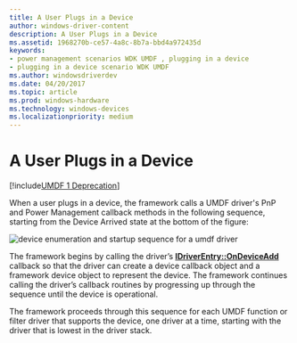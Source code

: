```yaml
---
title: A User Plugs in a Device
author: windows-driver-content
description: A User Plugs in a Device
ms.assetid: 1968270b-ce57-4a8c-8b7a-bbd4a972435d
keywords:
- power management scenarios WDK UMDF , plugging in a device
- plugging in a device scenario WDK UMDF
ms.author: windowsdriverdev
ms.date: 04/20/2017
ms.topic: article
ms.prod: windows-hardware
ms.technology: windows-devices
ms.localizationpriority: medium
---
```


# A User Plugs in a Device


[!include[UMDF 1 Deprecation](../umdf-1-deprecation.md)]

When a user plugs in a device, the framework calls a UMDF driver's PnP and Power Management callback methods in the following sequence, starting from the Device Arrived state at the bottom of the figure:

![device enumeration and startup sequence for a umdf driver](images/umdf-powerup-sequence.png)

The framework begins by calling the driver’s [**IDriverEntry::OnDeviceAdd**](https://msdn.microsoft.com/library/windows/hardware/ff554896) callback so that the driver can create a device callback object and a framework device object to represent the device. The framework continues calling the driver’s callback routines by progressing up through the sequence until the device is operational.

The framework proceeds through this sequence for each UMDF function or filter driver that supports the device, one driver at a time, starting with the driver that is lowest in the driver stack.

 

 





